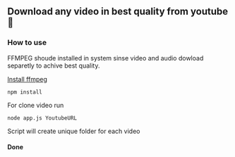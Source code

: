 ## Download any video in best quality from youtube 🤙

### How to use

FFMPEG shoude installed in system sinse video and audio dowload separetly to achive best quality.

[Install ffmpeg](https://ffmpeg.org/) 
```
npm install
```
For clone video run
```
node app.js YoutubeURL
```
Script will create unique folder for each video

#### Done
